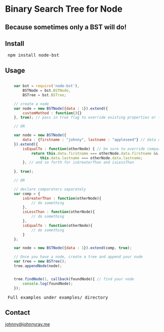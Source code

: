 # Binary Search Tree for Node

## Because sometimes only a BST will do!

## Install

<pre>
 npm install node-bst
</pre>

## Usage

```javascript

	var bst = require('node-bst'),
	    BSTNode = bst.BSTNode,
	    BSTree = bst.BSTree;

	// create a node
	var node = new BSTNode({data : 1}).extend({
		customMethod : function(){}
	}, true); // pass in true flag to override existing properties or functions

	// OR

	var node = new BSTNode({
		data : {firstname : "johnny", lastname : "appleseed"} // data can be an object as well
	}).extend({
		isEqualTo : function(otherNode) { // be sure to override comparators!
			return this.data.firstname === otherNode.data.firstname &&
				this.data.lastname === otherNode.data.lastname;
		}, // and so forth for isGreaterThan and isLessThan
		
	}, true);

	// OR

	// declare comparators separately
	var comp = {
		isGreaterThan : function(otherNode){
			// do something
		},
		isLessThan : function(otherNode){
			// do something
		},
		isEqualTo : function(otherNode){
			// do something
		}
	};

	var node = new BSTNode({data : 1}).extend(comp, true);

	// Once you have a node, create a tree and append your node
	var tree = new BSTree();
	tree.appendNode(node);


	tree.findNode(1, callback(foundNode){ // find your node
		console.log(foundNode);
	});

```

<pre>
 Full examples under examples/ directory
</pre>

## Contact
johnny@johnnyray.me